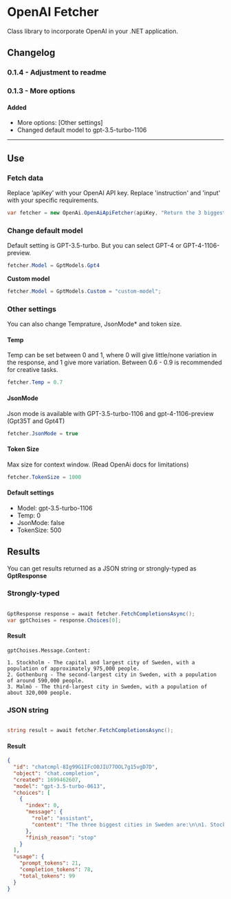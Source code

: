 # OpenAI Fetcher

Class library to incorporate OpenAI in your .NET application.

## Changelog
### 0.1.4 - Adjustment to readme

### 0.1.3 - More options
#### Added 
- More options: [Other settings]
- Changed default model to gpt-3.5-turbo-1106 

---
 
## Use


### Fetch data

Replace ’apiKey’ with your OpenAI API key. 
Replace 'instruction' and 'input' with your specific requirements.

```CS
var fetcher = new OpenAi.OpenAiApiFetcher(apiKey, "Return the 3 biggest cities of the country", "Sweden");
```

### Change default model

Default setting is GPT-3.5-turbo. But you can select GPT-4 or GPT-4-1106-preview.

```CS
fetcher.Model = GptModels.Gpt4
```

**Custom model**

```CS
fetcher.Model = GptModels.Custom = "custom-model";
```

### Other settings

You can also change Temprature, JsonMode* and token size.

#### Temp

Temp can be set between 0 and 1, where 0 will give little/none variation in the response, and 1 give more variation. Between 0.6 - 0.9 is recommended for creative tasks.

```CS
fetcher.Temp = 0.7 
```

#### JsonMode

Json mode is available with GPT-3.5-turbo-1106 and gpt-4-1106-preview (Gpt35T and Gpt4T)

```CS
fetcher.JsonMode = true
```

#### Token Size

Max size for context window. (Read OpenAi docs for limitations)

```CS
fetcher.TokenSize = 1000
```

#### Default settings

- Model: gpt-3.5-turbo-1106
- Temp: 0
- JsonMode: false
- TokenSize: 500



## Results
You can get results returned as a JSON string or strongly-typed as **GptResponse**

### Strongly-typed
```CS

GptResponse response = await fetcher.FetchCompletionsAsync(); 
var gptChoises = response.Choices[0];

```

#### Result

` gptChoises.Message.Content: `
```Text
1. Stockholm - The capital and largest city of Sweden, with a population of approximately 975,000 people.
2. Gothenburg - The second-largest city in Sweden, with a population of around 590,000 people.
3. Malmö - The third-largest city in Sweden, with a population of about 320,000 people.
```



### JSON string
```CS

string result = await fetcher.FetchCompletionsAsync();
```

#### Result

```JSON
{
  "id": "chatcmpl-8Ig99G1IFcO0JIU77OOL7g15vgD7D",
  "object": "chat.completion",
  "created": 1699462607,
  "model": "gpt-3.5-turbo-0613",
  "choices": [
    {
      "index": 0,
      "message": {
        "role": "assistant",
        "content": "The three biggest cities in Sweden are:\n\n1. Stockholm - The capital and largest city of Sweden, with a population of approximately 975,000 people.\n2. Gothenburg - The second-largest city in Sweden, with a population of around 590,000 people.\n3. Malmö - The third-largest city in Sweden, with a population of about 320,000 people."
      },
      "finish_reason": "stop"
    }
  ],
  "usage": {
    "prompt_tokens": 21,
    "completion_tokens": 78,
    "total_tokens": 99
  }
}
```





